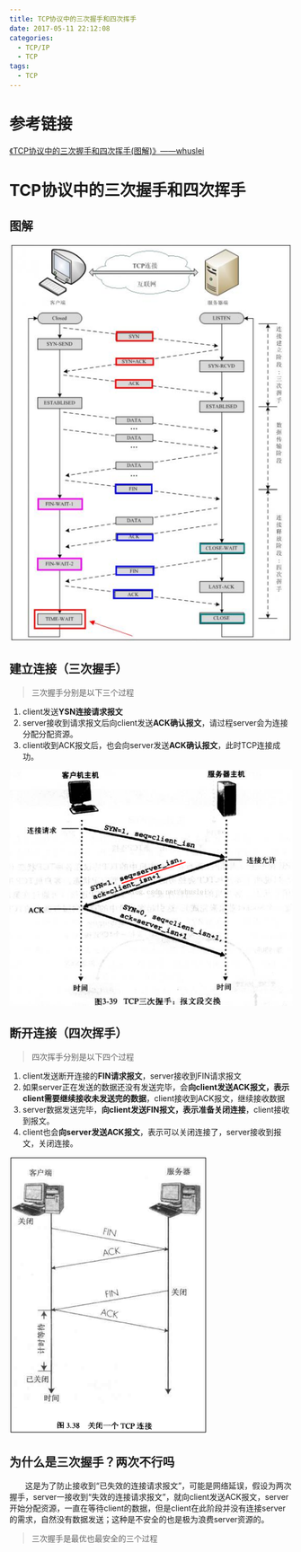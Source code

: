 ```yaml
---
title: TCP协议中的三次握手和四次挥手
date: 2017-05-11 22:12:08
categories:
  - TCP/IP
  - TCP
tags:
  - TCP
---
```

# 参考链接
[《TCP协议中的三次握手和四次挥手(图解)》——whuslei](http://blog.csdn.net/whuslei/article/details/6667471/)
# TCP协议中的三次握手和四次挥手

## 图解
![TCP协议中的三次握手和四次挥手图解](TCP协议中的三次握手和四次挥手/1.gif)
<!-- more -->
## 建立连接（三次握手）
> 三次握手分别是以下三个过程
1. client发送**YSN连接请求报文**
2. server接收到请求报文后向client发送**ACK确认报文**，请过程server会为连接分配分配资源。
3. client收到ACK报文后，也会向server发送**ACK确认报文**，此时TCP连接成功。

![TCP协议中的三次握手图解](TCP协议中的三次握手和四次挥手/2.png)
## 断开连接（四次挥手）
> 四次挥手分别是以下四个过程
1. client发送断开连接的**FIN请求报文**，server接收到FIN请求报文
2. 如果server正在发送的数据还没有发送完毕，会**向client发送ACK报文，表示client需要继续接收未发送完的数据**，client接收到ACK报文，继续接收数据
3. server数据发送完毕，**向client发送FIN报文，表示准备关闭连接**，client接收到报文。
4. client也会**向server发送ACK报文**，表示可以关闭连接了，server接收到报文，关闭连接。

![image](TCP协议中的三次握手和四次挥手/3.gif)

## 为什么是三次握手？两次不行吗
&emsp;&emsp;这是为了防止接收到“已失效的连接请求报文”，可能是网络延误，假设为两次握手，server一接收到“失效的连接请求报文”，就向client发送ACK报文，server开始分配资源，一直在等待client的数据，但是client在此阶段并没有连接server的需求，自然没有数据发送；这种是不安全的也是极为浪费server资源的。
> 三次握手是最优也最安全的三个过程